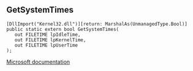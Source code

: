 ## GetSystemTimes

```
[DllImport("Kernel32.dll")][return: MarshalAs(UnmanagedType.Bool)]
public static extern bool GetSystemTimes(
   out FILETIME lpIdleTime,
   out FILETIME lpKernelTime,
   out FILETIME lpUserTime
);
```

[Microsoft documentation](https://docs.microsoft.com/en-us/windows/win32/api/sysinfoapi/nf-sysinfoapi-getsystemtimes)
